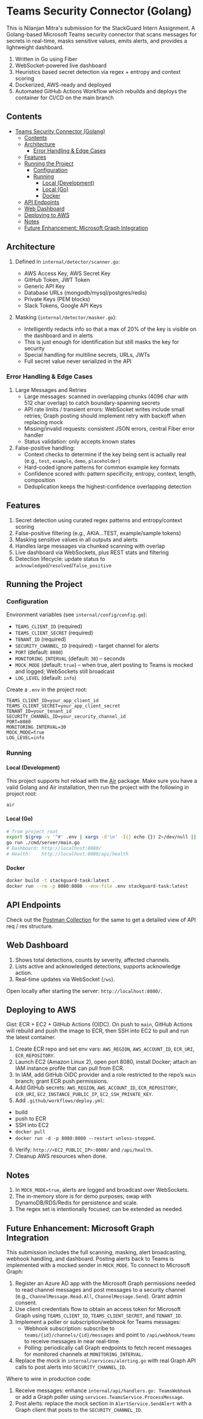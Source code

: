 # Teams Security Connector (Golang)

This is Nilanjan Mitra's submission for the StackGuard Intern Assignment.
A Golang-based Microsoft Teams security connector that scans messages for secrets in real-time, masks sensitive values, emits alerts, and provides a lightweight dashboard.

1. Written in Go using Fiber
2. WebSocket-powered live dashboard
3. Heuristics based secret detection via regex + entropy and context scoring
4. Dockerized, AWS-ready and deployed
5. Automated GitHub Actions Workflow which rebuilds and deploys the container for CI/CD on the main branch

## Contents

- [Teams Security Connector (Golang)](#teams-security-connector-golang)
  - [Contents](#contents)
  - [Architecture](#architecture)
    - [Error Handling \& Edge Cases](#error-handling--edge-cases)
  - [Features](#features)
  - [Running the Project](#running-the-project)
    - [Configuration](#configuration)
    - [Running](#running)
      - [Local (Development)](#local-development)
      - [Local (Go)](#local-go)
      - [Docker](#docker)
  - [API Endpoints](#api-endpoints)
  - [Web Dashboard](#web-dashboard)
  - [Deploying to AWS](#deploying-to-aws)
  - [Notes](#notes)
  - [Future Enhancement: Microsoft Graph Integration](#future-enhancement-microsoft-graph-integration)

## Architecture

1. Defined in `internal/detector/scanner.go`:

   - AWS Access Key, AWS Secret Key
   - GitHub Token, JWT Token
   - Generic API Key
   - Database URLs (mongodb/mysql/postgres/redis)
   - Private Keys (PEM blocks)
   - Slack Tokens, Google API Keys

2. Masking (`internal/detector/masker.go`):
   - Intelligently redacts info so that a max of 20% of the key is visible on the dashboard and in alerts
   - This is just enough for identification but still masks the key for security
   - Special handling for multiline secrets, URLs, JWTs
   - Full secret value never serialized in the API

### Error Handling & Edge Cases

1. Large Messages and Retries
   - Large messages: scanned in overlapping chunks (4096 char with 512 char overlap) to catch boundary-spanning secrets
   - API rate limits / transient errors: WebSocket writes include small retries; Graph posting should implement retry with backoff when replacing mock
   - Missing/invalid requests: consistent JSON errors, central Fiber error handler
   - Status validation: only accepts known states
2. False-positive handling:
   - Context checks to determine if the key being sent is actually real (e.g., `test`, `example`, `demo`, `placeholder`)
   - Hard-coded ignore patterns for common example key formats
   - Confidence scored with: pattern specificity, entropy, context, length, composition
   - Deduplication keeps the highest-confidence overlapping detection

## Features

1. Secret detection using curated regex patterns and entropy/context scoring
2. False-positive filtering (e.g., AKIA…TEST, example/sample tokens)
3. Masking sensitive values in all outputs and alerts
4. Handles large messages via chunked scanning with overlap
5. Live dashboard via WebSockets, plus REST stats and filtering
6. Detection lifecycle: update status to `acknowledged`/`resolved`/`false_positive`

## Running the Project

### Configuration

Environment variables (see `internal/config/config.go`):

- `TEAMS_CLIENT_ID` (required)
- `TEAMS_CLIENT_SECRET` (required)
- `TENANT_ID` (required)
- `SECURITY_CHANNEL_ID` (required) – target channel for alerts
- `PORT` (default: `8080`)
- `MONITORING_INTERVAL` (default: `30`) – seconds
- `MOCK_MODE` (default: `true`) – when true, alert posting to Teams is mocked and logged; WebSockets still broadcast
- `LOG_LEVEL` (default: `info`)

Create a `.env` in the project root:

```
TEAMS_CLIENT_ID=your_app_client_id
TEAMS_CLIENT_SECRET=your_app_client_secret
TENANT_ID=your_tenant_id
SECURITY_CHANNEL_ID=your_security_channel_id
PORT=8080
MONITORING_INTERVAL=30
MOCK_MODE=true
LOG_LEVEL=info
```

### Running

#### Local (Development)

This project supports hot reload with the [Air](https://github.com/air-verse/air) package. Make sure you have a valid Golang and Air installation, then run the project with the following in project root:

```bash
air
```

#### Local (Go)

```bash
# from project root
export $(grep -v '^#' .env | xargs -d'\n' -I{} echo {}) 2>/dev/null || true
go run ./cmd/server/main.go
# Dashboard: http://localhost:8080/
# Health:    http://localhost:8080/api/health
```

#### Docker

```bash
docker build -t stackguard-task:latest .
docker run --rm -p 8080:8080 --env-file .env stackguard-task:latest
```

## API Endpoints

Check out the [Postman Collection](https://app.getpostman.com/join-team?invite_code=c41410dcb413861c3d014e1432861983b3beb48e95fc6469cf77fe50c2015ba9&target_code=bcc665efce0f4876109a955c4bf8dd0d) for the same to get a detailed view of API req / res structure.

## Web Dashboard

1. Shows total detections, counts by severity, affected channels.
2. Lists active and acknowledged detections, supports acknowledge action.
3. Real-time updates via WebSocket (`/ws`).

Open locally after starting the server: `http://localhost:8080/`.

## Deploying to AWS

Gist: ECR + EC2 + GitHub Actions (OIDC). On push to `main`, GitHub Actions will rebuild and push the image to ECR, then SSH into EC2 to pull and run the latest container.

1. Create ECR repo and set env vars: `AWS_REGION`, `AWS_ACCOUNT_ID`, `ECR_URI`, `ECR_REPOSITORY`.
2. Launch EC2 (Amazon Linux 2), open port 8080, install Docker; attach an IAM instance profile that can pull from ECR.
3. In IAM, add GitHub OIDC provider and a role restricted to the repo’s `main` branch; grant ECR push permissions.
4. Add GitHub secrets: `AWS_REGION`, `AWS_ACCOUNT_ID`, `ECR_REPOSITORY`, `ECR_URI`, `EC2_INSTANCE_PUBLIC_IP`, `EC2_SSH_PRIVATE_KEY`.
5. Add `.github/workflows/deploy.yml`:

- build
- push to ECR
- SSH into EC2
- `docker pull`
- `docker run -d -p 8080:8080 --restart unless-stopped`.

6. Verify: `http://<EC2_PUBLIC_IP>:8080/` and `/api/health`.
7. Cleanup AWS resources when done.

## Notes

1. In `MOCK_MODE=true`, alerts are logged and broadcast over WebSockets.
2. The in-memory store is for demo purposes; swap with DynamoDB/RDS/Redis for persistence and scale.
3. The regex set is intentionally focused; can be extended as needed.

## Future Enhancement: Microsoft Graph Integration

This submission includes the full scanning, masking, alert broadcasting, webhook handling, and dashboard. Posting alerts back to Teams is implemented with a mocked sender in `MOCK_MODE`. To connect to Microsoft Graph:

1. Register an Azure AD app with the Microsoft Graph permissions needed to read channel messages and post messages to a security channel (e.g., `ChannelMessage.Read.All`, `ChannelMessage.Send`). Grant admin consent.
2. Use client credentials flow to obtain an access token for Microsoft Graph using `TEAMS_CLIENT_ID`, `TEAMS_CLIENT_SECRET`, and `TENANT_ID`.
3. Implement a poller or subscription/webhook for Teams messages:
   - Webhook subscription: subscribe to `teams/{id}/channels/{id}/messages` and point to `/api/webhook/teams` to receive messages in near real-time.
   - Polling: periodically call Graph endpoints to fetch recent messages for monitored channels at `MONITORING_INTERVAL`.
4. Replace the mock in `internal/services/alerting.go` with real Graph API calls to post alerts into `SECURITY_CHANNEL_ID`.

Where to wire in production code:

1. Receive messages: enhance `internal/api/handlers.go: TeamsWebhook` or add a Graph poller using `services.TeamsService.ProcessMessage`.
2. Post alerts: replace the mock section in `AlertService.SendAlert` with a Graph client that posts to the `SECURITY_CHANNEL_ID`.
